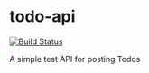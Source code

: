 # todo-api
[![Build Status](https://travis-ci.org/Billmike/todo-api.svg?branch=develop)](https://travis-ci.org/Billmike/todo-api)


A simple test API for posting Todos
